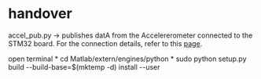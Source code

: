 # handover
accel_pub.py -> publishes datA from the Accelererometer connected to the STM32 board. For the connection details, refer to this [page](https://github.com/togjade/yerkebulan-s-adc_accel).


open terminal 
    * cd Matlab/extern/engines/python
    * sudo python setup.py build --build-base=$(mktemp -d) install --user
